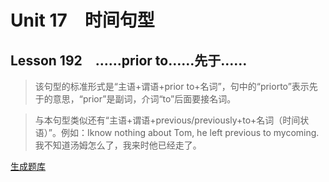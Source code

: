 ﻿ # Unit 17　时间句型
 ## Lesson 192　……prior to……先于……
 
> 该句型的标准形式是“主语+谓语+prior to+名词”，句中的“priorto”表示先于的意思，“prior”是副词，介词“to”后面要接名词。

> 与本句型类似还有“主语+谓语+previous/previously+to+名词（时间状语）”。例如：Iknow nothing about Tom, he left previous to mycoming.我不知道汤姆怎么了，我来时他已经走了。


 [生成题库](./sentence/f192.json)